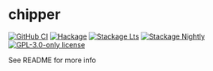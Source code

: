 # chipper

[![GitHub CI](https://github.com/expede/chipper/workflows/CI/badge.svg)](https://github.com/expede/chipper/actions)
[![Hackage](https://img.shields.io/hackage/v/chipper.svg?logo=haskell)](https://hackage.haskell.org/package/chipper)
[![Stackage Lts](http://stackage.org/package/chipper/badge/lts)](http://stackage.org/lts/package/chipper)
[![Stackage Nightly](http://stackage.org/package/chipper/badge/nightly)](http://stackage.org/nightly/package/chipper)
[![GPL-3.0-only license](https://img.shields.io/badge/license-GPL--3.0--only-blue.svg)](LICENSE)

See README for more info

